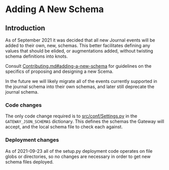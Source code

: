 # Adding A New Schema

## Introduction

As of September 2021 it was decided that all new Journal events will be
added to their own, new, schemas.  This better facilitates defining any
values that should be elided, or augmentations added, without twisting
schema definitions into knots.

Consult
[Contributing.md#adding-a-new-schema](./Contributing.md#adding-a-new-schema)
for guidelines on the specifics of proposing and designing a new Scema.

In the future we will likely migrate all of the events currently
supported in the journal schema into their own schemas, and later still
deprecate the journal schema.

### Code changes
The only code change required is to
[src/conf/Settings.py](../src/conf/Settings.py) in the
`GATEWAY_JSON_SCHEMAS` dictionary.  This defines the schemas the Gateway
will accept, and the local schema file to check each against.

### Deployment changes
As of 2021-09-23 all of the setup.py deployment code operates on file
globs or directories, so no changes are necessary in order to get new
schema files deployed.
